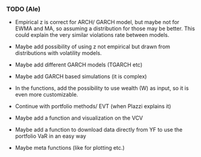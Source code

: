 ### TODO (Ale)

- Empirical z is correct for ARCH/ GARCH model, but maybe not for EWMA and MA, so assuming a distribution for those may be better. This could explain the very similar violations rate between models.

- Maybe add possibility of using z not empirical but drawn from distributions with volatility models.

- Maybe add different GARCH models (TGARCH etc)

- Maybe add GARCH based simulations (it is complex)

- In the functions, add the possibility to use wealth (W) as input, so it is even more customizable.

- Continue with portfolio methods/ EVT (when Plazzi explains it)

- Maybe add a function and visualization on the VCV 

- Maybe add a function to download data directly from YF to use the portfolio VaR in an easy way

- Maybe meta functions (like for plotting etc.)
